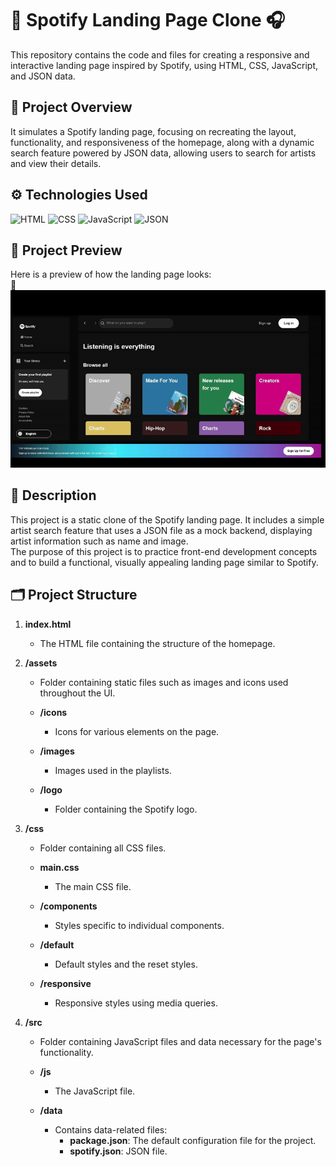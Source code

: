 # 🎼 Spotify Landing Page Clone 🎧

This repository contains the code and files for creating a responsive and interactive landing page inspired by Spotify, using HTML, CSS, JavaScript, and JSON data.

## 📍 Project Overview

It simulates a Spotify landing page, focusing on recreating the layout, functionality, and responsiveness of the homepage, along with a dynamic search feature powered by JSON data, allowing users to search for artists and view their details.

## ⚙️ Technologies Used

![HTML](https://img.shields.io/badge/HTML-000?style=for-the-badge&logo=html5&logoColor=30A3DC)
![CSS](https://img.shields.io/badge/CSS-000?style=for-the-badge&logo=css3&logoColor=E94D5F)
![JavaScript](https://img.shields.io/badge/JavaScript-000?style=for-the-badge&logo=javascript&logoColor=30A3DC)
![JSON](https://img.shields.io/badge/JSON-black?logo=json&style=for-the-badge)


## 🎨 Project Preview

Here is a preview of how the landing page looks:  
📸 *![App Screenshot](https://github.com/Deborah-Lizardo/spotify-homepage/blob/master/Preview-Spotify-gif.gif)*

## 🎤 Description

This project is a static clone of the Spotify landing page. It includes a simple artist search feature that uses a JSON file as a mock backend, displaying artist information such as name and image.  
The purpose of this project is to practice front-end development concepts and to build a functional, visually appealing landing page similar to Spotify.  


## 🗂️ Project Structure

1. **index.html**  
   - The HTML file containing the structure of the homepage.

2. **/assets**  
   - Folder containing static files such as images and icons used throughout the UI.
   
   - **/icons**  
     - Icons for various elements on the page.
   
   - **/images**  
     - Images used in the playlists.
   
   - **/logo**  
     - Folder containing the Spotify logo.

3. **/css**  
   - Folder containing all CSS files.
   
   - **main.css**  
     - The main CSS file.
   
   - **/components**  
     - Styles specific to individual components.
   
   - **/default**  
     - Default styles and the reset styles.
   
   - **/responsive**  
     - Responsive styles using media queries.

4. **/src**  
   - Folder containing JavaScript files and data necessary for the page's functionality.
   
   - **/js**  
     - The JavaScript file.
   
   - **/data**  
     - Contains data-related files:
       - **package.json**: The default configuration file for the project.
       - **spotify.json**: JSON file.